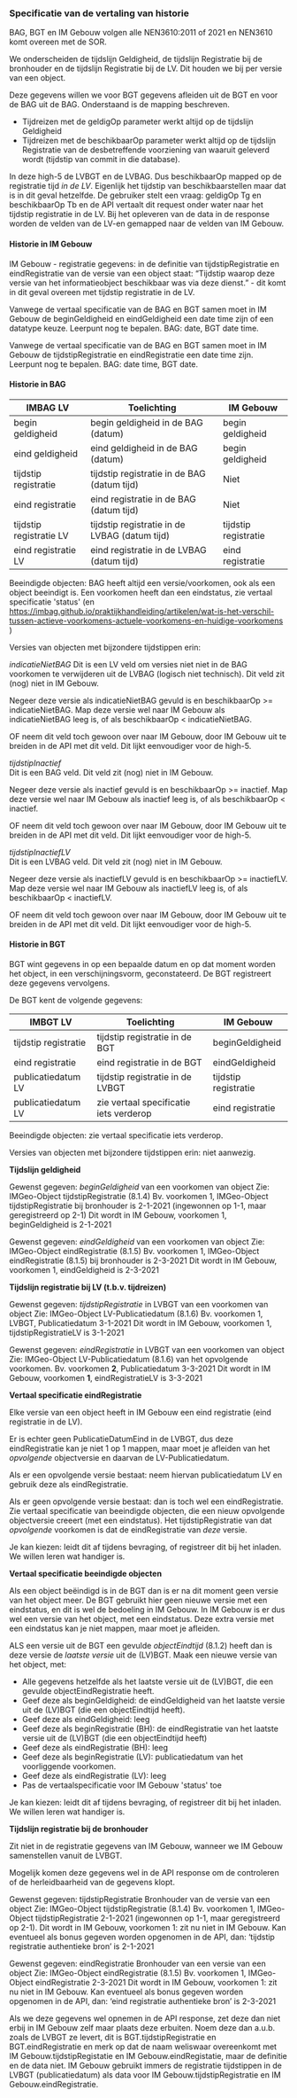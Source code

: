 ### Specificatie van de vertaling van historie

BAG, BGT en IM Gebouw volgen alle NEN3610:2011 of 2021 en NEN3610 komt overeen met de SOR. 

We onderscheiden de tijdslijn Geldigheid, de tijdslijn Registratie bij de bronhouder en de tijdslijn Registratie bij de LV. 
Dit houden we bij per versie van een object. 

Deze gegevens willen we voor BGT gegevens afleiden uit de BGT en voor de BAG uit de BAG. Onderstaand is de mapping beschreven. 

- Tijdreizen met de geldigOp parameter werkt altijd op de tijdslijn Geldigheid 
- Tijdreizen met de beschikbaarOp parameter werkt altijd op de tijdslijn Registratie van de desbetreffende voorziening van waaruit geleverd wordt (tijdstip van commit in die database). 

In deze high-5 de LVBGT en de LVBAG. Dus beschikbaarOp mapped op de registratie tijd _in de LV_. Eigenlijk het tijdstip van beschikbaarstellen maar dat is in dit geval hetzelfde. De gebruiker stelt een vraag: geldigOp Tg en beschikbaarOp Tb en de API vertaalt dit request onder water naar het tijdstip registratie in de LV. Bij het opleveren van de data in de response worden de velden van de LV-en gemapped naar de velden van IM Gebouw. 

#### Historie in IM Gebouw 

IM Gebouw - registratie gegevens: in de definitie van tijdstipRegistratie en eindRegistratie van de versie van een object staat: “Tijdstip waarop deze versie van het informatieobject beschikbaar was via deze dienst.” - dit komt in dit geval overeen met tijdstip registratie in de LV. 

Vanwege de vertaal specificatie van de BAG en BGT samen moet in IM Gebouw de beginGeldigheid en eindGeldigheid een date time zijn of een datatype keuze. 
Leerpunt nog te bepalen. BAG: date, BGT date time. 

Vanwege de vertaal specificatie van de BAG en BGT samen moet in IM Gebouw de tijdstipRegistratie en eindRegistratie een date time zijn. 
Leerpunt nog te bepalen. BAG: date time, BGT date. 


#### Historie in BAG 

| IMBAG LV                    | Toelichting                                    | IM Gebouw                   |  
|-----------------------------|------------------------------------------------|-----------------------------|
| begin geldigheid            | begin geldigheid in de BAG (datum)             | begin geldigheid            |   
| eind geldigheid             | eind geldigheid in de BAG (datum)              | begin geldigheid            |   
| tijdstip registratie        | tijdstip registratie in de BAG (datum tijd)    | Niet                        |   
| eind registratie            | eind registratie in de BAG (datum tijd)        | Niet                        | 
| tijdstip registratie LV     | tijdstip registratie in de LVBAG (datum tijd)  | tijdstip registratie        | 
| eind registratie LV         | eind registratie in de LVBAG (datum tijd)      | eind registratie            | 

Beeindigde objecten: BAG heeft altijd een versie/voorkomen, ook als een object beeindigt is. Een voorkomen heeft dan een eindstatus, zie vertaal specificatie 'status'
(en https://imbag.github.io/praktijkhandleiding/artikelen/wat-is-het-verschil-tussen-actieve-voorkomens-actuele-voorkomens-en-huidige-voorkomens ) 

Versies van objecten met bijzondere tijdstippen erin:

_indicatieNietBAG_
Dit is een LV veld om versies niet niet in de BAG voorkomen te verwijderen uit de LVBAG (logisch niet technisch). Dit veld zit (nog) niet in IM Gebouw. 

Negeer deze versie als indicatieNietBAG gevuld is en beschikbaarOp >= indicatieNietBAG. 
Map deze versie wel naar IM Gebouw als indicatieNietBAG leeg is, of als beschikbaarOp < indicatieNietBAG. 

OF neem dit veld toch gewoon over naar IM Gebouw, door IM Gebouw uit te breiden in de API met dit veld. Dit lijkt eenvoudiger voor de high-5. 

_tijdstipInactief_  
Dit is een BAG veld. Dit veld zit (nog) niet in IM Gebouw. 

Negeer deze versie als inactief gevuld is en beschikbaarOp >= inactief. 
Map deze versie wel naar IM Gebouw als inactief leeg is, of als beschikbaarOp < inactief. 

OF neem dit veld toch gewoon over naar IM Gebouw, door IM Gebouw uit te breiden in de API met dit veld. Dit lijkt eenvoudiger voor de high-5. 

_tijdstipInactiefLV_  
Dit is een LVBAG veld. Dit veld zit (nog) niet in IM Gebouw. 

Negeer deze versie als inactiefLV gevuld is en beschikbaarOp >= inactiefLV. 
Map deze versie wel naar IM Gebouw als inactiefLV leeg is, of als beschikbaarOp < inactiefLV. 

OF neem dit veld toch gewoon over naar IM Gebouw, door IM Gebouw uit te breiden in de API met dit veld. Dit lijkt eenvoudiger voor de high-5. 


#### Historie in BGT 

BGT wint gegevens in op een bepaalde datum en op dat moment worden het object, in een verschijningsvorm, geconstateerd. De BGT registreert deze gegevens vervolgens. 

De BGT kent de volgende gegevens: 


| IMBGT LV                    | Toelichting                                    | IM Gebouw                   |  
|-----------------------------|------------------------------------------------|-----------------------------|
| tijdstip registratie        | tijdstip registratie in de BGT                 | beginGeldigheid             |   
| eind registratie            | eind registratie in de BGT                     | eindGeldigheid              | 
| publicatiedatum LV          | tijdstip registratie in de LVBGT               | tijdstip registratie        | 
| publicatiedatum LV          | zie vertaal specificatie iets verderop         | eind registratie            | 

Beeindigde objecten: zie vertaal specificatie iets verderop. 

Versies van objecten met bijzondere tijdstippen erin: niet aanwezig. 

**Tijdslijn geldigheid**

Gewenst gegeven: _beginGeldigheid_ van een voorkomen van object 
Zie: IMGeo-Object tijdstipRegistratie (8.1.4)
Bv. voorkomen 1, IMGeo-Object tijdstipRegistratie bij bronhouder is 2-1-2021 (ingewonnen op 1-1, maar geregistreerd op 2-1)
Dit wordt in IM Gebouw, voorkomen 1, beginGeldigheid is 2-1-2021 

Gewenst gegeven: _eindGeldigheid_ van een voorkomen van object 
Zie: IMGeo-Object eindRegistratie (8.1.5)
Bv. voorkomen 1, IMGeo-Object eindRegistratie (8.1.5) bij bronhouder is 2-3-2021 
Dit wordt in IM Gebouw, voorkomen 1, eindGeldigheid is 2-3-2021 

**Tijdslijn registratie bij LV (t.b.v. tijdreizen)**

Gewenst gegeven: _tijdstipRegistratie_ in LVBGT van een voorkomen van object 
Zie: IMGeo-Object LV-Publicatiedatum (8.1.6)
Bv. voorkomen 1, LVBGT, Publicatiedatum 3-1-2021
Dit wordt in IM Gebouw, voorkomen 1, tijdstipRegistratieLV is 3-1-2021 

Gewenst gegeven: _eindRegistratie_ in LVBGT van een voorkomen van object 
Zie: IMGeo-Object LV-Publicatiedatum (8.1.6) van het opvolgende voorkomen. 
Bv. voorkomen **2**, Publicatiedatum 3-3-2021 
Dit wordt in IM Gebouw, voorkomen **1**, eindRegistratieLV is 3-3-2021 


**Vertaal specificatie eindRegistratie** 

Elke versie van een object heeft in IM Gebouw een eind registratie (eind registratie in de LV). 

Er is echter geen PublicatieDatumEind in de LVBGT, dus deze eindRegistratie kan je niet 1 op 1 mappen, maar moet je afleiden van het _opvolgende_ objectversie en daarvan de LV-Publicatiedatum. 

Als er een opvolgende versie bestaat: neem hiervan publicatiedatum LV en gebruik deze als eindRegistratie. 

Als er geen opvolgende versie bestaat: dan is toch wel een eindRegistratie. Zie vertaal specificatie van beeindigde objecten, die een nieuw opvolgende objectversie creeert (met een eindstatus). Het tijdstipRegistratie van dat _opvolgende_ voorkomen is dat de eindRegistratie van _deze_ versie. 

Je kan kiezen: leidt dit af tijdens bevraging, of registreer dit bij het inladen. We willen leren wat handiger is.  


**Vertaal specificatie beeindigde objecten** 

Als een object beëindigd is in de BGT dan is er na dit moment geen versie van het object meer. De BGT gebruikt hier geen nieuwe versie met een eindstatus, en dit is wel de bedoeling in IM Gebouw. In IM Gebouw is er dus wel een versie van het object, met een eindstatus. Deze extra versie met een eindstatus kan je niet mappen, maar moet je afleiden. 

ALS een versie uit de BGT een gevulde _objectEindtijd_ (8.1.2) heeft dan is deze versie de _laatste versie_ uit de (LV)BGT. 
Maak een nieuwe versie van het object, met:

- Alle gegevens hetzelfde als het laatste versie uit de (LV)BGT, die een gevulde objectEindRegistratie heeft. 
- Geef deze als beginGeldigheid: de eindGeldigheid van het laatste versie uit de (LV)BGT (die een objectEindtijd heeft). 
- Geef deze als eindGeldigheid: leeg
- Geef deze als beginRegistratie (BH): de eindRegistratie van het laatste versie uit de (LV)BGT (die een objectEindtijd heeft) 
- Geef deze als eindRegistratie (BH): leeg 
- Geef deze als beginRegistratie (LV): publicatiedatum van het voorliggende voorkomen. 
- Geef deze als eindRegistratie (LV): leeg 
- Pas de vertaalspecificatie voor IM Gebouw 'status' toe 

Je kan kiezen: leidt dit af tijdens bevraging, of registreer dit bij het inladen. We willen leren wat handiger is.  


**Tijdslijn registratie bij de bronhouder**

Zit niet in de registratie gegevens van IM Gebouw, wanneer we IM Gebouw samenstellen vanuit de LVBGT. 

Mogelijk komen deze gegevens wel in de API response om de controleren of de herleidbaarheid van de gegevens klopt. 

Gewenst gegeven: tijdstipRegistratie Bronhouder van de versie van een object
Zie: IMGeo-Object tijdstipRegistratie (8.1.4)
Bv. voorkomen 1, IMGeo-Object tijdstipRegistratie 2-1-2021 (ingewonnen op 1-1, maar geregistreerd op 2-1).
Dit wordt in IM Gebouw, voorkomen 1: zit nu niet in IM Gebouw. 
Kan eventueel als bonus gegeven worden opgenomen in de API, dan: ‘tijdstip registratie authentieke bron’ is 2-1-2021 

Gewenst gegeven: eindRegistratie Bronhouder van een versie van een object
Zie: IMGeo-Object eindRegistratie (8.1.5)
Bv. voorkomen 1, IMGeo-Object eindRegistratie 2-3-2021 
Dit wordt in IM Gebouw, voorkomen 1: zit nu niet in IM Gebouw. 
Kan eventueel als bonus gegeven worden opgenomen in de API, dan: ‘eind registratie authentieke bron’ is 2-3-2021 

Als we deze gegevens wel opnemen in de API response, zet deze dan niet erbij in IM Gebouw zelf maar plaats deze erbuiten. Noem deze dan a.u.b. zoals de LVBGT ze levert, dit is BGT.tijdstipRegistratie en BGT.eindRegistratie en merk op dat de naam weliswaar overeenkomt met IM Gebouw.tijdstipRegistatie en IM Gebouw.eindRegistatie, maar de definitie en de data niet. IM Gebouw gebruikt immers de registratie tijdstippen in de LVBGT (publicatiedatum) als data voor IM Gebouw.tijdstipRegistratie en IM Gebouw.eindRegistratie. 

